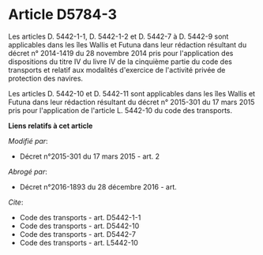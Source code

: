 # Article D5784-3

Les articles D. 5442-1-1, D. 5442-1-2 et D. 5442-7 à D. 5442-9 sont applicables dans les îles Wallis et Futuna dans leur
rédaction résultant du décret n° 2014-1419 du 28 novembre 2014 pris pour l'application des dispositions du titre IV du livre
IV de la cinquième partie du code des transports et relatif aux modalités d'exercice de l'activité privée de protection des
navires. 

Les articles D. 5442-10 et D. 5442-11 sont applicables dans les îles Wallis et Futuna dans leur rédaction résultant du décret
n° 2015-301 du 17 mars 2015 pris pour l'application de l'article L. 5442-10 du code des transports.

**Liens relatifs à cet article**

_Modifié par_:

  - Décret n°2015-301 du 17 mars 2015 - art. 2

_Abrogé par_:

  - Décret n°2016-1893 du 28 décembre 2016 - art.

_Cite_:

  - Code des transports - art. D5442-1-1
  - Code des transports - art. D5442-10
  - Code des transports - art. D5442-7
  - Code des transports - art. L5442-10

